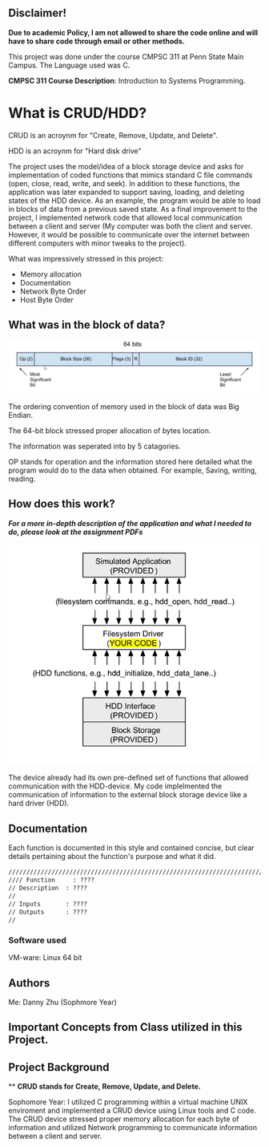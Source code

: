 ## Disclaimer!

**Due to academic Policy, I am not allowed to share the code online and will have to share code through email or other methods.**

This project was done under the course CMPSC 311 at Penn State Main Campus. The Language used was C.

**CMPSC 311 Course Description**: Introduction to Systems Programming.

# What is CRUD/HDD?

CRUD is an acroynm for "Create, Remove, Update, and Delete".

HDD is an acroynm for "Hard disk drive"

The project uses the model/idea of a block storage device and asks for implementation of coded functions that mimics standard C file commands (open, close, read, write, and seek). In addition to these functions, the application was later expanded to support saving, loading, and deleting states of the HDD device. As an example, the program would be able to load in blocks of data from a previous saved state. As a final improvement to the project, I implemented network code that allowed local communication between a client and server (My computer was both the client and server. However, it would be possible to communicate over the internet between different computers with minor tweaks to the project).

What was impressively stressed in this project: 
 - Memory allocation
 - Documentation
 - Network Byte Order
 - Host Byte Order

## What was in the block of data?

<img src="Images/Image2.png" width="700">

The ordering convention of memory used in the block of data was Big Endian.

The 64-bit block stressed proper allocation of bytes location. 

The information was seperated into by 5 catagories.

OP stands for operation and the information stored here detailed what the program would do to the data when obtained. For example, Saving, writing, reading.





## How does this work?

**_For a more in-depth description of the application and what I needed to do, please look at the assignment PDFs_**

<img src="Images/Image1.png" width="500">

The device already had its own pre-defined set of functions that allowed communication with the HDD-device. My code implelmented the communication of information to the external block storage device like a hard driver (HDD).

## Documentation 

Each function is documented in this style and contained concise, but clear details pertaining about the function's purpose and what it did.
```
////////////////////////////////////////////////////////////////////////////////
//// Function     : ????
// Description  : ????
//
// Inputs       : ????
// Outputs      : ????
//
```
### Software used

VM-ware: Linux 64 bit


## Authors

Me: Danny Zhu (Sophmore Year)



## Important Concepts from Class utilized in this Project.

## Project Background

** **CRUD stands for Create, Remove, Update, and Delete.**

Sophomore Year: I utilized C programming within a virtual machine UNIX enviroment and implemented a CRUD device using Linux tools and C code. The CRUD device stressed proper memory allocation for each byte of information and utilized Network programming to communicate information between a client and server. 
